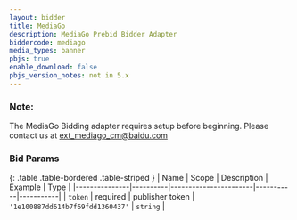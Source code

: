 ```yaml
---
layout: bidder
title: MediaGo
description: MediaGo Prebid Bidder Adapter
biddercode: mediago
media_types: banner
pbjs: true
enable_download: false
pbjs_version_notes: not in 5.x
---
```

### Note:

The MediaGo Bidding adapter requires setup before beginning. Please contact us at <ext_mediago_cm@baidu.com>

### Bid Params

{: .table .table-bordered .table-striped }
| Name          | Scope    | Description           | Example   | Type      |
|---------------|----------|-----------------------|-----------|-----------|
| `token`      | required | publisher token        | `'1e100887dd614b7f69fdd1360437'`    | `string` |
